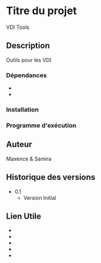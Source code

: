 # Titre du projet

VDI Tools

## Description

Outils pour les VDI

### Dépendances

-
-

### Installation

### Programme d'exécution

## Auteur

Maxence & Samira

## Historique des versions

- 0.1
  - Version Initial

## Lien Utile

-
-
-
-
-
